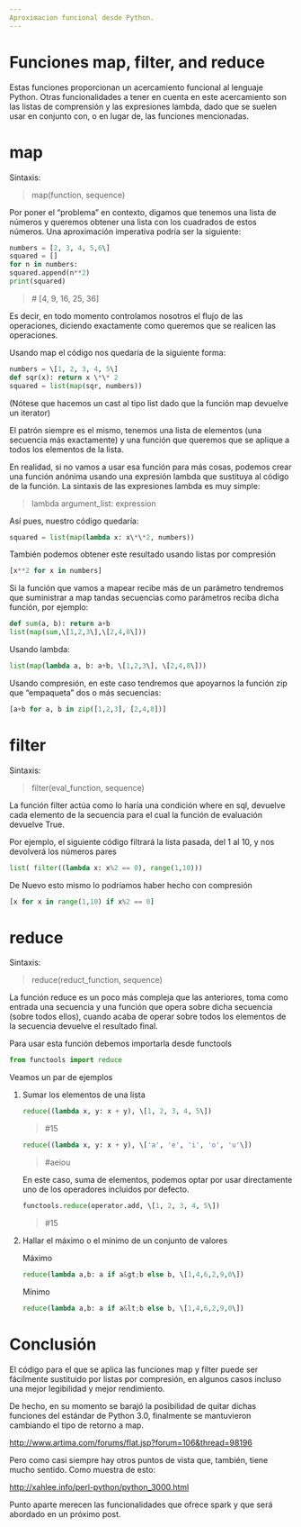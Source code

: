 ```yaml
---
Aproximacion funcional desde Python.
---
```


Funciones map, filter, and reduce
===

Estas funciones proporcionan un acercamiento funcional al lenguaje
Python. Otras funcionalidades a tener en cuenta en este acercamiento son
las listas de comprensión y las expresiones lambda, dado que se suelen
usar en conjunto con, o en lugar de, las funciones mencionadas.

map
===

Sintaxis:

> map(function, sequence)

Por poner el “problema” en contexto, digamos que tenemos una lista de
números y queremos obtener una lista con los cuadrados de estos números.
Una aproximación imperativa podría ser la siguiente:
```python
numbers = [2, 3, 4, 5,6\]
squared = []
for n in numbers:
squared.append(n**2)
print(squared)
```
> \# \[4, 9, 16, 25, 36\]

Es decir, en todo momento controlamos nosotros el flujo de las
operaciones, diciendo exactamente como queremos que se realicen las
operaciones.

Usando map el código nos quedaría de la siguiente forma:
```python
numbers = \[1, 2, 3, 4, 5\]
def sqr(x): return x \*\* 2
squared = list(map(sqr, numbers))
```
(Nótese que hacemos un cast al tipo list dado que la función map
devuelve un iterator)

El patrón siempre es el mismo, tenemos una lista de elementos (una
secuencia más exactamente) y una función que queremos que se aplique a
todos los elementos de la lista.

En realidad, si no vamos a usar esa función para más cosas, podemos
crear una función anónima usando una expresión lambda que sustituya al
código de la función. La sintaxis de las expresiones lambda es muy
simple:

> lambda argument\_list: expression 

Así pues, nuestro código quedaría:
```python
squared = list(map(lambda x: x\*\*2, numbers))
```
También podemos obtener este resultado usando listas por compresión
```python
[x**2 for x in numbers]
```
Si la función que vamos a mapear recibe más de un parámetro tendremos
que suministrar a map tandas secuencias como parámetros reciba dicha
función, por ejemplo:
```python
def sum(a, b): return a+b
list(map(sum,\[1,2,3\],\[2,4,8\]))
```
Usando lambda:
```python
list(map(lambda a, b: a+b, \[1,2,3\], \[2,4,8\]))
```

Usando compresión, en este caso tendremos que apoyarnos la función zip
que “empaqueta” dos o más secuencias:
```python
[a+b for a, b in zip([1,2,3], [2,4,8])]
```
filter
======

Sintaxis:

>filter(eval_function, sequence)


La función filter actúa como lo haría una condición where en sql,
devuelve cada elemento de la secuencia para el cual la función de
evaluación devuelve True.

Por ejemplo, el siguiente código filtrará la lista pasada, del 1 al 10,
y nos devolverá los números pares
```python
list( filter((lambda x: x%2 == 0), range(1,10)))
```

De Nuevo esto mismo lo podríamos haber hecho con compresión
```python
[x for x in range(1,10) if x%2 == 0]
```
reduce
======
Sintaxis:
> reduce(reduct_function, sequence)

La función reduce es un poco más compleja que las anteriores, toma como
entrada una secuencia y una función que opera sobre dicha secuencia
(sobre todos ellos), cuando acaba de operar sobre todos los elementos de
la secuencia devuelve el resultado final.

Para usar esta función debemos importarla desde functools
```python
from functools import reduce
```
Veamos un par de ejemplos

1.  Sumar los elementos de una lista
    ```python
    reduce((lambda x, y: x + y), \[1, 2, 3, 4, 5\])
    ```
    > #15
    
    ```python
    reduce((lambda x, y: x + y), \['a', 'e', 'i', 'o', 'u'\])
    ```
    > #aeiou
    
    En este caso, suma de elementos, podemos optar por usar directamente uno
    de los operadores incluidos por defecto.
    ```python
    functools.reduce(operator.add, \[1, 2, 3, 4, 5\])
    ```
    > \#15

2.  Hallar el máximo o el mínimo de un conjunto de valores

    Máximo
    ```python
    reduce(lambda a,b: a if a&gt;b else b, \[1,4,6,2,9,0\])
    ```
    Mínimo
    ```python
    reduce(lambda a,b: a if a&lt;b else b, \[1,4,6,2,9,0\])
    ```

Conclusión
==========

El código para el que se aplica las funciones map y filter puede ser
fácilmente sustituido por listas por compresión, en algunos casos
incluso una mejor legibilidad y mejor rendimiento.

De hecho, en su momento se barajó la posibilidad de quitar dichas
funciones del estándar de Python 3.0, finalmente se mantuvieron
cambiando el tipo de retorno a map.

<http://www.artima.com/forums/flat.jsp?forum=106&thread=98196>

Pero como casi siempre hay otros puntos de vista que, también, tiene
mucho sentido. Como muestra de esto:

<http://xahlee.info/perl-python/python_3000.html>

Punto aparte merecen las funcionalidades que ofrece spark y que será
abordado en un próximo post.
